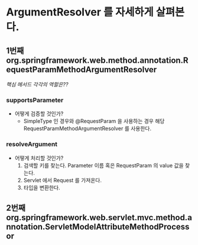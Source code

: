 # ArgumentResolver 를 자세하게 살펴본다.

## 1번째 org.springframework.web.method.annotation.RequestParamMethodArgumentResolver

*핵심 메서드 각각의 역할은??*

### supportsParameter
- 어떻게 검증할 것인가?
  - SimpleType 인 경우와 @RequestParam 을 사용하는 경우 해당 RequestParamMethodArgumentResolver 를 사용한다.
  
### resolveArgument

- 어떻게 처리할 것인가?
  1. 검색할 키를 찾는다. Parameter 이름 혹은 RequestParam 의 value 값을 찾는다.
  2. Servlet 에서 Request 를 가져온다.
  3. 타입을 변환한다.

## 2번째 org.springframework.web.servlet.mvc.method.annotation.ServletModelAttributeMethodProcessor
